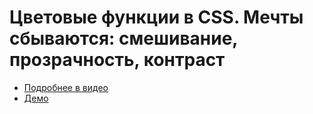 # Цветовые функции в CSS. Мечты сбываются: смешивание, прозрачность, контраст

- [Подробнее в видео](https://youtu.be/-6V7EvfUs3k)
- [Демо](https://pepelsbey.github.io/playground/50/)
